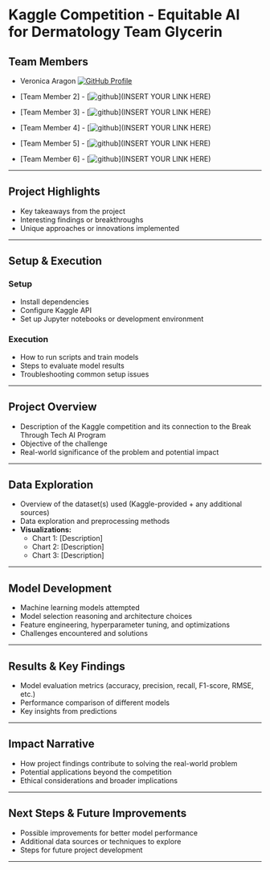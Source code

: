 # Kaggle Competition - Equitable AI for Dermatology Team Glycerin

## Team Members  
- Veronica Aragon
[![GitHub Profile](https://img.shields.io/badge/GitHub-Profile-000?style=flat&logo=github)](https://github.com/veronicaragon)

- [Team Member 2] -  [![github](https://img.shields.io/badge/GitHub-000000?style=for-the-badge&logo=GitHub&logoColor=white)](INSERT YOUR LINK HERE)
 
- [Team Member 3] -  [![github](https://img.shields.io/badge/GitHub-000000?style=for-the-badge&logo=GitHub&logoColor=white)](INSERT YOUR LINK HERE)
   
- [Team Member 4] -  [![github](https://img.shields.io/badge/GitHub-000000?style=for-the-badge&logo=GitHub&logoColor=white)](INSERT YOUR LINK HERE)
  
- [Team Member 5] -  [![github](https://img.shields.io/badge/GitHub-000000?style=for-the-badge&logo=GitHub&logoColor=white)](INSERT YOUR LINK HERE)
  
- [Team Member 6] -  [![github](https://img.shields.io/badge/GitHub-000000?style=for-the-badge&logo=GitHub&logoColor=white)](INSERT YOUR LINK HERE)
  
---

## Project Highlights  
- Key takeaways from the project  
- Interesting findings or breakthroughs  
- Unique approaches or innovations implemented  

---

## Setup & Execution  
### **Setup**  
- Install dependencies  
- Configure Kaggle API  
- Set up Jupyter notebooks or development environment  

### **Execution**  
- How to run scripts and train models  
- Steps to evaluate model results  
- Troubleshooting common setup issues  

---

## Project Overview 
- Description of the Kaggle competition and its connection to the Break Through Tech AI Program  
- Objective of the challenge  
- Real-world significance of the problem and potential impact  

---

## Data Exploration 
- Overview of the dataset(s) used (Kaggle-provided + any additional sources)  
- Data exploration and preprocessing methods  
- **Visualizations:**  
  - Chart 1: [Description]  
  - Chart 2: [Description]  
  - Chart 3: [Description]  

---

## Model Development  
- Machine learning models attempted  
- Model selection reasoning and architecture choices  
- Feature engineering, hyperparameter tuning, and optimizations  
- Challenges encountered and solutions  

---

## Results & Key Findings 
- Model evaluation metrics (accuracy, precision, recall, F1-score, RMSE, etc.)  
- Performance comparison of different models  
- Key insights from predictions  

---

## Impact Narrative 
- How project findings contribute to solving the real-world problem  
- Potential applications beyond the competition  
- Ethical considerations and broader implications  

---

## Next Steps & Future Improvements 
- Possible improvements for better model performance  
- Additional data sources or techniques to explore  
- Steps for future project development  

---
